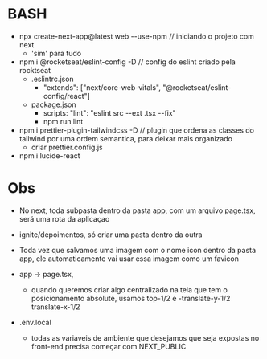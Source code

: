 # BASH 

- npx create-next-app@latest web --use-npm // iniciando o projeto com next
  - 'sim' para tudo
- npm i @rocketseat/eslint-config -D // config do eslint criado pela rocktseat
  - .eslintrc.json
    - "extends": ["next/core-web-vitals", "@rocketseat/eslint-config/react"]
  - package.json
    - scripts: "lint": "eslint src --ext .tsx --fix"
    - npm run lint
- npm i prettier-plugin-tailwindcss -D // plugin que ordena as classes do tailwind por uma ordem semantica, para deixar mais organizado
  - criar prettier.config.js
- npm i lucide-react

# Obs

- No next, toda subpasta dentro da pasta app, com um arquivo page.tsx, será uma rota da aplicaçao
- ignite/depoimentos, só criar uma pasta dentro da outra

- Toda vez que salvamos uma imagem com o nome icon dentro da pasta app, ele automaticamente vai usar essa imagem como um favicon

- app -> page.tsx,
  - quando queremos criar algo centralizado na tela que tem o posicionamento absolute, usamos top-1/2 e -translate-y-1/2 translate-x-1/2

- .env.local 
  - todas as variaveis de ambiente que desejamos que seja expostas no front-end precisa começar com NEXT_PUBLIC